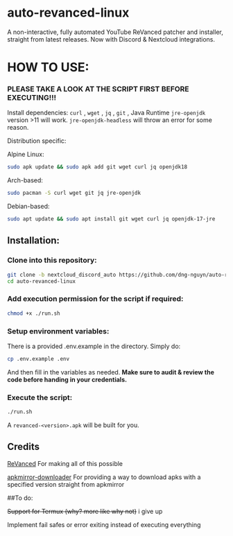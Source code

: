 # auto-revanced-linux
A non-interactive, fully automated YouTube ReVanced patcher and installer, straight from latest releases. Now with Discord & Nextcloud integrations.
# HOW TO USE:
### PLEASE TAKE A LOOK AT THE SCRIPT FIRST BEFORE EXECUTING!!!
Install dependencies: `curl` , `wget` , `jq` , `git` , Java Runtime `jre-openjdk` version >11 will work. `jre-openjdk-headless` will throw an error for some reason.

Distribution specific:

Alpine Linux: 
```sh
sudo apk update && sudo apk add git wget curl jq openjdk18
```
Arch-based:
```sh
sudo pacman -S curl wget git jq jre-openjdk
```
Debian-based:
```sh
sudo apt update && sudo apt install git wget curl jq openjdk-17-jre
```
## Installation:

### Clone into this repository:
```sh
git clone -b nextcloud_discord_auto https://github.com/dng-nguyn/auto-revanced-linux.git
cd auto-revanced-linux
```
### Add execution permission for the script if required:
```sh
chmod +x ./run.sh
```
### Setup environment variables:

There is a provided .env.example in the directory. Simply do:
```sh
cp .env.example .env
```
And then fill in the variables as needed. **Make sure to audit & review the code before handing in your credentials.**

### Execute the script:
```sh
./run.sh
```
A `revanced-<version>.apk` will be built for you.
## Credits
[ReVanced](https://github.com/revanced) For making all of this possible

[apkmirror-downloader](https://github.com/tanishqmanuja/apkmirror-downloader) For providing a way to download apks with a specified version straight from apkmirror

##To do:

~~Support for Termux (why? more like why not)~~ i give up

Implement fail safes or error exiting instead of executing everything
